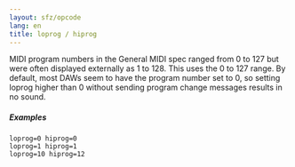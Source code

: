 ```yaml
---
layout: sfz/opcode
lang: en
title: loprog / hiprog
---
```

MIDI program numbers in the General MIDI spec ranged from 0 to 127 but were
often displayed externally as 1 to 128. This uses the 0 to 127 range.
By default, most DAWs seem to have the program number set to 0, so setting
loprog higher than 0 without sending program change messages results in no sound.

##### Examples

```
loprog=0 hiprog=0
loprog=1 hiprog=1
loprog=10 hiprog=12
```
